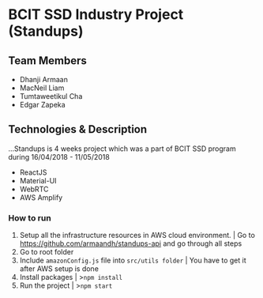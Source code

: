 # BCIT SSD Industry Project (Standups)

## Team Members

* Dhanji	Armaan
* MacNeil	Liam
* Tumtaweetikul	Cha
* Edgar Zapeka

## Technologies & Description

...Standups is 4 weeks project which was a part of BCIT SSD program during 16/04/2018 - 11/05/2018

* ReactJS
* Material-UI
* WebRTC
* AWS Amplify

### How to run

1. Setup all the infrastructure resources in AWS cloud environment. | Go to https://github.com/armaandh/standups-api and go through all steps
2. Go to root folder
3. Include `amazonConfig.js` file into `src/utils folder` | You have to get it after AWS setup is done
4. Install packages | >`npm install`
5. Run the project | >`npm start`
